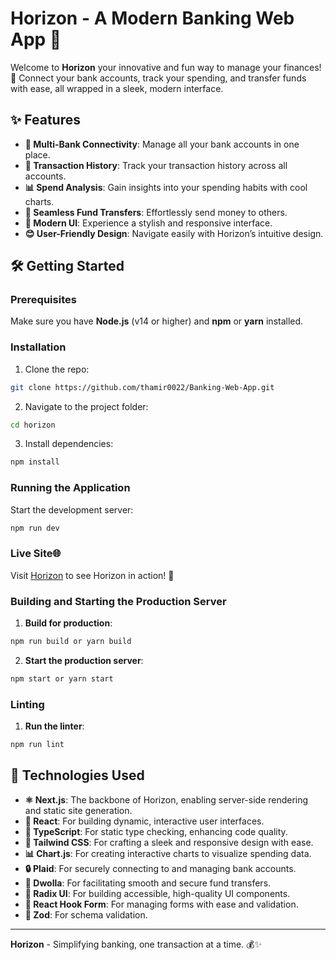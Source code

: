 #  Horizon - A Modern Banking Web App 💸

Welcome to **Horizon** your innovative and fun way to manage your finances! 🌟 Connect your bank accounts, track your spending, and transfer funds with ease, all wrapped in a sleek, modern interface.

## ✨ Features

- **🔗 Multi-Bank Connectivity**: Manage all your bank accounts in one place.
- **📜 Transaction History**: Track your transaction history across all accounts.
- **📊 Spend Analysis**: Gain insights into your spending habits with cool charts.
- **💸 Seamless Fund Transfers**: Effortlessly send money to others.
- **🎨 Modern UI**: Experience a stylish and responsive interface.
- **😊 User-Friendly Design**: Navigate easily with Horizon’s intuitive design.

## 🛠 Getting Started

### Prerequisites

Make sure you have **Node.js** (v14 or higher) and **npm** or **yarn** installed.

### Installation

1. Clone the repo:
```bash
git clone https://github.com/thamir0022/Banking-Web-App.git
```
2. Navigate to the project folder:
```bash
cd horizon 
```
3. Install dependencies:
```bash
npm install
````

### Running the Application

Start the development server:

```bash
npm run dev
```

### Live Site🌐

Visit [Horizon](https://horizon-gamma-seven.vercel.app/) to see Horizon in action! 🎉

### Building and Starting the Production Server

1. **Build for production**: 
```bash
npm run build or yarn build 
```
2. **Start the production server**: 
```bash
npm start or yarn start
```

### Linting

1. **Run the linter**:
```bash
npm run lint
```

## 🧰 Technologies Used

- **⚛️ Next.js**: The backbone of Horizon, enabling server-side rendering and static site generation.
- **🚀 React**: For building dynamic, interactive user interfaces.
- **📜 TypeScript**: For static type checking, enhancing code quality.
- **🎨 Tailwind CSS**: For crafting a sleek and responsive design with ease.
- **📊 Chart.js**: For creating interactive charts to visualize spending data.
- **🔒 Plaid**: For securely connecting to and managing bank accounts.
- **💸 Dwolla**: For facilitating smooth and secure fund transfers.
- **🔧 Radix UI**: For building accessible, high-quality UI components.
- **📝 React Hook Form**: For managing forms with ease and validation.
- **🌟 Zod**: For schema validation.

---

**Horizon** - Simplifying banking, one transaction at a time. 💰✨
